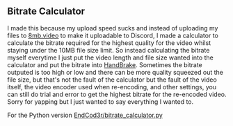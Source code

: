 ## Bitrate Calculator

I made this because my upload speed sucks and instead of uploading my files to [8mb.video](https://8mb.video/) to make it uploadable to Discord, I made a calculator to calculate the bitrate required for the highest quality for the video whilst staying under the 10MB file size limit. So instead calculating the bitrate myself everytime I just put the video length and file size wanted into the calculator and put the bitrate into [HandBrake](https://handbrake.fr/). Sometimes the bitrate outputed is too high or low and there can be more quality squeezed out the file size, but that's not the fault of the calculator but the fault of the video itself, the video encoder used when re-encoding, and other settings, you can still do trial and error to get the highest bitrate for the re-encoded video. Sorry for yapping but I just wanted to say everything I wanted to.

For the Python version [EndCod3r/bitrate_calculator.py](https://gist.github.com/EndCod3r/1fc42ecb9ab7c37bb7b3df7457895703)
